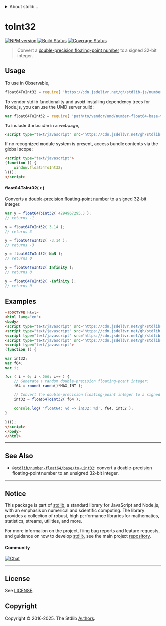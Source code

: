 <!--

@license Apache-2.0

Copyright (c) 2018 The Stdlib Authors.

Licensed under the Apache License, Version 2.0 (the "License");
you may not use this file except in compliance with the License.
You may obtain a copy of the License at

   http://www.apache.org/licenses/LICENSE-2.0

Unless required by applicable law or agreed to in writing, software
distributed under the License is distributed on an "AS IS" BASIS,
WITHOUT WARRANTIES OR CONDITIONS OF ANY KIND, either express or implied.
See the License for the specific language governing permissions and
limitations under the License.

-->


<details>
  <summary>
    About stdlib...
  </summary>
  <p>We believe in a future in which the web is a preferred environment for numerical computation. To help realize this future, we've built stdlib. stdlib is a standard library, with an emphasis on numerical and scientific computation, written in JavaScript (and C) for execution in browsers and in Node.js.</p>
  <p>The library is fully decomposable, being architected in such a way that you can swap out and mix and match APIs and functionality to cater to your exact preferences and use cases.</p>
  <p>When you use stdlib, you can be absolutely certain that you are using the most thorough, rigorous, well-written, studied, documented, tested, measured, and high-quality code out there.</p>
  <p>To join us in bringing numerical computing to the web, get started by checking us out on <a href="https://github.com/stdlib-js/stdlib">GitHub</a>, and please consider <a href="https://opencollective.com/stdlib">financially supporting stdlib</a>. We greatly appreciate your continued support!</p>
</details>

# toInt32

[![NPM version][npm-image]][npm-url] [![Build Status][test-image]][test-url] [![Coverage Status][coverage-image]][coverage-url] <!-- [![dependencies][dependencies-image]][dependencies-url] -->

> Convert a [double-precision floating-point number][ieee754] to a signed 32-bit integer.



<section class="usage">

## Usage

To use in Observable,

```javascript
float64ToInt32 = require( 'https://cdn.jsdelivr.net/gh/stdlib-js/number-float64-base-to-int32@umd/browser.js' )
```

To vendor stdlib functionality and avoid installing dependency trees for Node.js, you can use the UMD server build:

```javascript
var float64ToInt32 = require( 'path/to/vendor/umd/number-float64-base-to-int32/index.js' )
```

To include the bundle in a webpage,

```html
<script type="text/javascript" src="https://cdn.jsdelivr.net/gh/stdlib-js/number-float64-base-to-int32@umd/browser.js"></script>
```

If no recognized module system is present, access bundle contents via the global scope:

```html
<script type="text/javascript">
(function () {
    window.float64ToInt32;
})();
</script>
```

#### float64ToInt32( x )

Converts a [double-precision floating-point number][ieee754] to a signed 32-bit integer.

```javascript
var y = float64ToInt32( 4294967295.0 );
// returns -1

y = float64ToInt32( 3.14 );
// returns 3

y = float64ToInt32( -3.14 );
// returns -3

y = float64ToInt32( NaN );
// returns 0

y = float64ToInt32( Infinity );
// returns 0

y = float64ToInt32( -Infinity );
// returns 0
```

</section>

<!-- /.usage -->

<section class="examples">

## Examples

<!-- eslint no-undef: "error" -->

```html
<!DOCTYPE html>
<html lang="en">
<body>
<script type="text/javascript" src="https://cdn.jsdelivr.net/gh/stdlib-js/random-base-randu@umd/browser.js"></script>
<script type="text/javascript" src="https://cdn.jsdelivr.net/gh/stdlib-js/math-base-special-round@umd/browser.js"></script>
<script type="text/javascript" src="https://cdn.jsdelivr.net/gh/stdlib-js/constants-uint32-max@umd/browser.js"></script>
<script type="text/javascript" src="https://cdn.jsdelivr.net/gh/stdlib-js/number-float64-base-to-int32@umd/browser.js"></script>
<script type="text/javascript">
(function () {

var int32;
var f64;
var i;

for ( i = 0; i < 500; i++ ) {
    // Generate a random double-precision floating-point integer:
    f64 = round( randu()*MAX_INT );

    // Convert the double-precision floating-point integer to a signed integer:
    int32 = float64ToInt32( f64 );

    console.log( 'float64: %d => int32: %d', f64, int32 );
}

})();
</script>
</body>
</html>
```

</section>

<!-- /.examples -->

<!-- Section for related `stdlib` packages. Do not manually edit this section, as it is automatically populated. -->

<section class="related">

* * *

## See Also

-   <span class="package-name">[`@stdlib/number-float64/base/to-uint32`][@stdlib/number/float64/base/to-uint32]</span><span class="delimiter">: </span><span class="description">convert a double-precision floating-point number to an unsigned 32-bit integer.</span>

</section>

<!-- /.related -->

<!-- Section for all links. Make sure to keep an empty line after the `section` element and another before the `/section` close. -->


<section class="main-repo" >

* * *

## Notice

This package is part of [stdlib][stdlib], a standard library for JavaScript and Node.js, with an emphasis on numerical and scientific computing. The library provides a collection of robust, high performance libraries for mathematics, statistics, streams, utilities, and more.

For more information on the project, filing bug reports and feature requests, and guidance on how to develop [stdlib][stdlib], see the main project [repository][stdlib].

#### Community

[![Chat][chat-image]][chat-url]

---

## License

See [LICENSE][stdlib-license].


## Copyright

Copyright &copy; 2016-2025. The Stdlib [Authors][stdlib-authors].

</section>

<!-- /.stdlib -->

<!-- Section for all links. Make sure to keep an empty line after the `section` element and another before the `/section` close. -->

<section class="links">

[npm-image]: http://img.shields.io/npm/v/@stdlib/number-float64-base-to-int32.svg
[npm-url]: https://npmjs.org/package/@stdlib/number-float64-base-to-int32

[test-image]: https://github.com/stdlib-js/number-float64-base-to-int32/actions/workflows/test.yml/badge.svg?branch=main
[test-url]: https://github.com/stdlib-js/number-float64-base-to-int32/actions/workflows/test.yml?query=branch:main

[coverage-image]: https://img.shields.io/codecov/c/github/stdlib-js/number-float64-base-to-int32/main.svg
[coverage-url]: https://codecov.io/github/stdlib-js/number-float64-base-to-int32?branch=main

<!--

[dependencies-image]: https://img.shields.io/david/stdlib-js/number-float64-base-to-int32.svg
[dependencies-url]: https://david-dm.org/stdlib-js/number-float64-base-to-int32/main

-->

[chat-image]: https://img.shields.io/gitter/room/stdlib-js/stdlib.svg
[chat-url]: https://app.gitter.im/#/room/#stdlib-js_stdlib:gitter.im

[stdlib]: https://github.com/stdlib-js/stdlib

[stdlib-authors]: https://github.com/stdlib-js/stdlib/graphs/contributors

[umd]: https://github.com/umdjs/umd
[es-module]: https://developer.mozilla.org/en-US/docs/Web/JavaScript/Guide/Modules

[deno-url]: https://github.com/stdlib-js/number-float64-base-to-int32/tree/deno
[deno-readme]: https://github.com/stdlib-js/number-float64-base-to-int32/blob/deno/README.md
[umd-url]: https://github.com/stdlib-js/number-float64-base-to-int32/tree/umd
[umd-readme]: https://github.com/stdlib-js/number-float64-base-to-int32/blob/umd/README.md
[esm-url]: https://github.com/stdlib-js/number-float64-base-to-int32/tree/esm
[esm-readme]: https://github.com/stdlib-js/number-float64-base-to-int32/blob/esm/README.md
[branches-url]: https://github.com/stdlib-js/number-float64-base-to-int32/blob/main/branches.md

[stdlib-license]: https://raw.githubusercontent.com/stdlib-js/number-float64-base-to-int32/main/LICENSE

[ieee754]: https://en.wikipedia.org/wiki/IEEE_754-1985

<!-- <related-links> -->

[@stdlib/number/float64/base/to-uint32]: https://github.com/stdlib-js/number-float64-base-to-uint32/tree/umd

<!-- </related-links> -->

</section>

<!-- /.links -->
